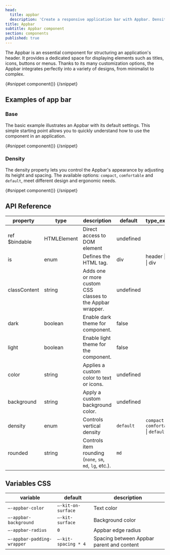 ```yaml
---
head:
  title: appbar
  description: 'Create a responsive application bar with Appbar. Density, sizes, position: everything is designed for Svelte and your modern UI.'
title: Appbar
subtitle: Appbar component
section: components
published: true
---
```


<script>
    import { Sandbox } from '$lib/components/index.js';
    // components
    import AppbarBase from "$lib/components/docs/appbar/appbar-base.svelte";
    import AppbarBaseCode from "$lib/components/docs/appbar/appbar-base.svelte?raw";;
    import AppbarDensity from "$lib/components/docs/appbar/appbar-density.svelte";
    import AppbarDensityCode from "$lib/components/docs/appbar/appbar-density.svelte?raw";
</script>

The Appbar is an essential component for structuring an application's header. It provides a dedicated space for displaying elements such as titles, icons, buttons or menus. Thanks to its many customization options, the Appbar integrates perfectly into a variety of designs, from minimalist to complex.

<Sandbox name="appbar-sandbox" code={AppbarBaseCode} presentation>
	{#snippet component()}
		<AppbarBase/>
	{/snippet}
</Sandbox>

## Examples of app bar

### Base

The basic example illustrates an Appbar with its default settings. This simple starting point allows you to quickly understand how to use the component in an application.

<Sandbox name="appbar-base-sandbox" code={AppbarBaseCode}>
	{#snippet component()}
		<AppbarBase/>
	{/snippet}
</Sandbox>

### Density

The density property lets you control the Appbar's appearance by adjusting its height and spacing. The available options: `compact`, `comfortable` and `default`, meet different design and ergonomic needs.

<Sandbox name="appbar-density-sandbox" code={AppbarDensityCode}>
	{#snippet component()}
		<AppbarDensity/>
	{/snippet}
</Sandbox>

## API Reference

| property      | type        | description                                                | default   | type_extend                             |
| ------------- | ----------- | ---------------------------------------------------------- | --------- | --------------------------------------- |
| ref $bindable | HTMLElement | Direct access to DOM element                               | undefined |                                         |
| is            | enum        | Defines the HTML tag.                                      | div       | header \| nav \| div                    |
| classContent  | string      | Adds one or more custom CSS classes to the Appbar wrapper. | undefined |                                         |
| dark          | boolean     | Enable dark theme for component.                           | false     |                                         |
| light         | boolean     | Enable light theme for the component.                      | false     |                                         |
| color         | string      | Applies a custom color to text or icons.                   | undefined |                                         |
| background    | string      | Apply a custom background color.                           | undefined |                                         |
| density       | enum        | Controls vertical density                                  | `default` | `compact` \| `comfortable` \| `default` |
| rounded       | string      | Controls item rounding (`none`, `sm`, `md`, `lg`, etc.).   | `md`      |                                         |

## Variables CSS

| variable                   | default             | description                               |
| -------------------------- | ------------------- | ----------------------------------------- |
| `–-appbar-color`           | `–-kit-on-surface`  | Text color                                |
| `–-appbar-background`      | `–-kit-surface`     | Background color                          |
| `–-appbar-radius`          | `0`                 | Appbar edge radius                        |
| `–-appbar-padding-wrapper` | `–-kit-spacing * 4` | Spacing between Appbar parent and content |
